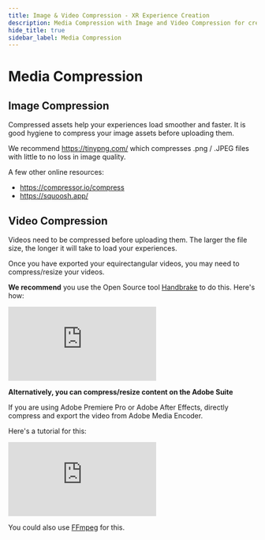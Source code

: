 ```yaml
---
title: Image & Video Compression - XR Experience Creation
description: Media Compression with Image and Video Compression for creating XR Experiences on the GMetri Platform. Content Guidelines for Media Compression on GMetri Documentation.
hide_title: true
sidebar_label: Media Compression
---
```


# Media Compression

## Image Compression

Compressed assets help your experiences load smoother and faster. It is good hygiene to compress your image assets before uploading them.

We recommend https://tinypng.com/ which compresses .png / .JPEG files with little to no loss in image quality.

A few other online resources:

- https://compressor.io/compress
- https://squoosh.app/

## Video Compression

Videos need to be compressed before uploading them. The larger the file size, the longer it will take to load your experiences.

Once you have exported your equirectangular videos, you may need to compress/resize your videos.

**We recommend** you use the Open Source tool [Handbrake](https://handbrake.fr/downloads.php/) to do this. Here's how:

<iframe width={"100%"} height={"380px"}  src="https://www.youtube.com/embed/qv2JnZcf7BA" frameborder="0" allow="accelerometer; autoplay; encrypted-media; gyroscope; picture-in-picture" allowfullscreen></iframe>

**Alternatively, you can compress/resize content on the Adobe Suite**

If you are using Adobe Premiere Pro or Adobe After Effects, directly compress and export the video from Adobe Media Encoder.

Here's a tutorial for this:

<iframe width={"100%"} height={"380px"}  src="https://www.youtube.com/embed/4b-jHxjdEWE" frameborder="0" allow="accelerometer; autoplay; encrypted-media; gyroscope; picture-in-picture" allowfullscreen></iframe>

You could also use [FFmpeg](https://ffmpeg.org/) for this.